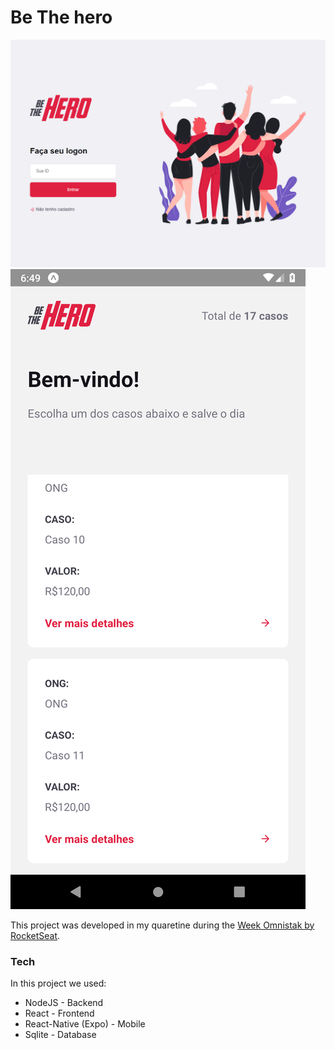 # Be The hero

![image](web.png)
![image](mobile.png)

This project was developed in my quaretine during the [Week Omnistak by RocketSeat](https://rocketseat.com.br/week/aulas/11.0).

### Tech

In this project we used:

* NodeJS - Backend
* React - Frontend
* React-Native (Expo) - Mobile
* Sqlite - Database
